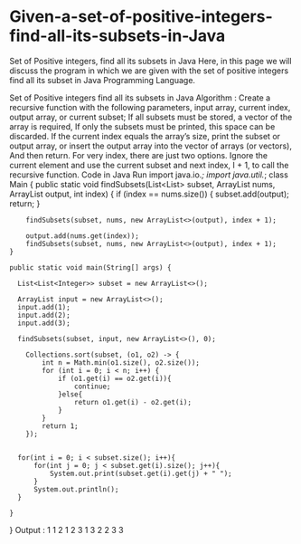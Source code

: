 # Given-a-set-of-positive-integers-find-all-its-subsets-in-Java

Set of Positive integers, find all its subsets in Java
Here, in this page we will discuss the program in which we are given with the set of positive integers find all its subset in Java Programming Language.

Set of Positive integers find all its subsets in Java
Algorithm :
Create a recursive function with the following parameters, input array, current index, output array, or current subset;
If all subsets must be stored, a vector of the array is required,
If only the subsets must be printed, this space can be discarded.
If the current index equals the array’s size, print the subset or output array, or insert the output array into the vector of arrays (or vectors),
And then return.
For very index, there are just two options.
Ignore the current element and use the current subset and next index, I + 1, to call the recursive function.
Code in Java
Run
import java.io.*;
import java.util.*;
class Main {
    public static void
    findSubsets(List<List<Integer>> subset, ArrayList<Integer> nums, ArrayList<Integer> output, int index)
    {
        if (index == nums.size()) {
            subset.add(output);
            return;
        }
       
        findSubsets(subset, nums, new ArrayList<>(output), index + 1);
 
        output.add(nums.get(index));
        findSubsets(subset, nums, new ArrayList<>(output), index + 1);
    }
 
    public static void main(String[] args) {
       
      List<List<Integer>> subset = new ArrayList<>();
       
      ArrayList input = new ArrayList<>();
      input.add(1);
      input.add(2);
      input.add(3);
       
      findSubsets(subset, input, new ArrayList<>(), 0);
 
        Collections.sort(subset, (o1, o2) -> {
            int n = Math.min(o1.size(), o2.size());
            for (int i = 0; i < n; i++) {
                if (o1.get(i) == o2.get(i)){
                    continue;
                }else{
                    return o1.get(i) - o2.get(i);
                }
            }
            return 1;
        });
       
       
      for(int i = 0; i < subset.size(); i++){
          for(int j = 0; j < subset.get(i).size(); j++){
              System.out.print(subset.get(i).get(j) + " ");
          }
          System.out.println();
      }
       
    }
}
Output :
1 
1 2 
1 2 3 
1 3 
2 
2 3 
3 
